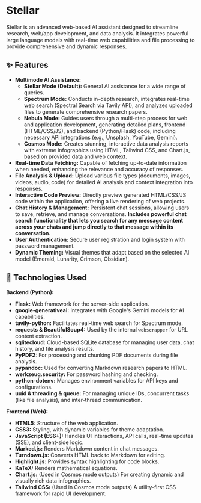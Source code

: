 # Stellar

Stellar is an advanced web-based AI assistant designed to streamline research, web/app development, and data analysis. It integrates powerful large language models with real-time web capabilities and file processing to provide comprehensive and dynamic responses.

## ✨ Features

*   **Multimode AI Assistance:**
    *   **Stellar Mode (Default):** General AI assistance for a wide range of queries.
    *   **Spectrum Mode:** Conducts in-depth research, integrates real-time web search (Spectral Search via Tavily API), and analyzes uploaded files to generate comprehensive research papers.
    *   **Nebula Mode:** Guides users through a multi-step process for web and application development, generating detailed plans, frontend (HTML/CSS/JS), and backend (Python/Flask) code, including necessary API integrations (e.g., Unsplash, YouTube, Gemini).
    *   **Cosmos Mode:** Creates stunning, interactive data analysis reports with extreme infographics using HTML, Tailwind CSS, and Chart.js, based on provided data and web context.
*   **Real-time Data Fetching:** Capable of fetching up-to-date information when needed, enhancing the relevance and accuracy of responses.
*   **File Analysis & Upload:** Upload various file types (documents, images, videos, audio, code) for detailed AI analysis and context integration into responses.
*   **Interactive Code Preview:** Directly preview generated HTML/CSS/JS code within the application, offering a live rendering of web projects.
*   **Chat History & Management:** Persistent chat sessions, allowing users to save, retrieve, and manage conversations. **Includes powerful chat search functionality that lets you search for any message content across your chats and jump directly to that message within its conversation.**
*   **User Authentication:** Secure user registration and login system with password management.
*   **Dynamic Theming:** Visual themes that adapt based on the selected AI model (Emerald, Lunarity, Crimson, Obsidian).

## 🚀 Technologies Used

**Backend (Python):**

*   **Flask:** Web framework for the server-side application.
*   **google-generativeai:** Integrates with Google's Gemini models for AI capabilities.
*   **tavily-python:** Facilitates real-time web search for Spectrum mode.
*   **requests & BeautifulSoup4:** Used by the internal `webscrapper` for URL content extraction.
*   **sqlitecloud:** Cloud-based SQLite database for managing user data, chat history, and file analysis results.
*   **PyPDF2:** For processing and chunking PDF documents during file analysis.
*   **pypandoc:** Used for converting Markdown research papers to HTML.
*   **werkzeug.security:** For password hashing and checking.
*   **python-dotenv:** Manages environment variables for API keys and configurations.
*   **uuid & threading & queue:** For managing unique IDs, concurrent tasks (like file analysis), and inter-thread communication.

**Frontend (Web):**

*   **HTML5:** Structure of the web application.
*   **CSS3:** Styling, with dynamic variables for theme adaptation.
*   **JavaScript (ES6+):** Handles UI interactions, API calls, real-time updates (SSE), and client-side logic.
*   **Marked.js:** Renders Markdown content in chat messages.
*   **Turndown.js:** Converts HTML back to Markdown for editing.
*   **Highlight.js:** Provides syntax highlighting for code blocks.
*   **KaTeX:** Renders mathematical equations.
*   **Chart.js:** (Used in Cosmos mode outputs) For creating dynamic and visually rich data infographics.
*   **Tailwind CSS:** (Used in Cosmos mode outputs) A utility-first CSS framework for rapid UI development.

